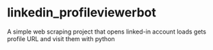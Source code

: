 # linkedin_profileviewerbot
A simple web scraping project that opens linked-in account loads gets profile URL and visit them with python
